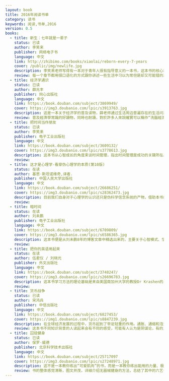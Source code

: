 ```yaml
---
layout: book
title: 2016年阅读书单
category: 读书
keywords: 阅读,书单,2016
version: 0.5
books:
  - title: 新生：七年就是一辈子
    status: 已读
    author: 李笑来
    publisher: 网络电子书
    language: 中文
    link: http://zhibimo.com/books/xiaolai/reborn-every-7-years
    cover: /public/img/newlife.jpg
    description: 李笑来老师写得有一本对于青年人很有指导意义的一本书，这本书的核心就是把人得大脑比作计算机的操作系统并教授你如何升级自己的操作系统
    review: 每一个章节都用很口语化的方式跟你讲述一些生活中习以为常但是却又可能错的离谱的概念，书中还提到作者自己的各种生活的方法论。
  - title: 经济学通识
    status: 已读
    author: 薛兆丰
    publisher: 同心出版社
    language: 中文
    link: https://book.douban.com/subject/3869949/
    cover: https://img3.doubanio.com/lpic/s3913763.jpg
    description: 这是一本关于经济学的普及读物，薛老师通过生活周边普遍存在的生活问题来举例，从经济学的角度逐个分析了当今社会上得各种现象，可以说让人耳目一新，这本书中说举的例子虽然大部分很老，都是上个世纪90年代到这个世纪初的，但是并不妨碍其呈现一个个清晰的经济学概念于我们眼前。
    review: 普及經濟學常識的好讀物，同時也耐讀，對於許多人來說確實可以稱作“洗腦經濟學”，呵呵！欣賞薜某在寫文章時堅持一貫的邏輯和觀點，經濟學那幾個最基本的原理，一旦掌握了，思維方式改變了，這個變化確實是終生的。
  - title: 把时间当作朋友
    status: 已读
    author: 李笑来
    publisher: 电子工业出版社
    language: 中文
    link: https://book.douban.com/subject/3609132/
    cover: https://img3.doubanio.com/lpic/s3778613.jpg
    description: 这本书从心智成长的角度来谈时间管理，指出时间管理是成功的关键所在。作者引述自己从事的职业中所遇到的事例，告诉我们：如何打开心智，如何运用心智来和时间做朋友，如何理解时间管理的意义，在时间管理上取得突破，进而用心智开启自己的人生成功之旅。
    review:
  - title: 这才是心理学-看穿伪心理学的本质(第10版)
    status: 在读
    author: 基思·斯坦诺维奇,译者.
    publisher: 中国人民大学出版社
    language: 中文
    link: https://book.douban.com/subject/26686251/
    cover: https://img3.doubanio.com/lpic/s28362473.jpg
    description: 目前我们自身对于心理学的认识还只是伪科学信念系统的产物，借助本书的科学观念，我们可以去伪存真，更好地理解人类行为的本质，弄清什么才是真正的心理学。
    review:
  - title: 暗时间
    status: 在读
    author: 刘未鹏
    publisher: 电子工业出版社
    language: 中文
    link: https://book.douban.com/subject/6709809/
    cover: https://img3.doubanio.com/lpic/s6586365.jpg
    description: 这本书便是从刘未鹏8年的博客文章中精选出来的，主要关于心智模式、学习方法和时间利用，《暗时间》的书名便来自于此。
    review:
  - title: 把你的英语用起来
    status: 在读
    author: 伍君仪 / 刘晓光
    publisher: 外文出版社
    language: 中文
    link: https://book.douban.com/subject/3748247/
    cover: https://img3.doubanio.com/lpic/s26696783.jpg
    description: 这本书学习方法的理论基础是来自美国南加州大学的教授Dr Krashen的二语习得理论。
    review:
  - title: 货币战争
    status: 已读
    author: 宋鸿兵
    publisher: 中信出版社
    language: 中文
    link: https://book.douban.com/subject/6827453/
    cover: https://img1.doubanio.com/lpic/s8847239.jpg
    description: 在全球经济发展的过程中，货币起到了举足轻重的作用。通胀、通缩和泡沫越来越频繁地影响到我们的生活，但是货币背后隐藏的集团利益之争，却在很长时间里不为人知。
    review: 这本书不同知识背景的人读起来会有不同的感受，可能有人认为是阴谋论，有的人认为是增强自己的金融知识，但是最重要的一点我认为是让你的眼界更加开阔，了解游戏规则的人总比被游戏规则揉虐的人感受到幸福。
  - title: 囚徒健身
    status: 已读
    author: 保罗·威德
    publisher: 北京科学技术出版社
    language: 中文
    link: https://book.douban.com/subject/25717097   
    cover: https://img3.doubanio.com/lpic/s27248971.jpg
    description: 这不是一本教你练出“可爱肌肉”的书，而是一本教你练出能用的力量、极限的力量、生存的力量的书。
    review: 书的整体感觉清晰，图文并茂，详细介绍无器械健身的方法，总结了其中的六艺十式，作为自己的日常锻炼基础指标。
---
```

